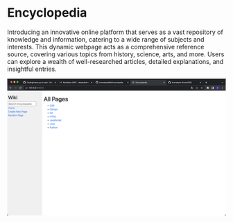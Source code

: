 # Encyclopedia

Introducing an innovative online platform that serves as a vast repository of knowledge and information, catering to a wide range of subjects and interests. This dynamic webpage acts as a comprehensive reference source, covering various topics from history, science, arts, and more. Users can explore a wealth of well-researched articles, detailed explanations, and insightful entries.

![screenshot image 1](https://github.com/kromabyte/MyEncyclopedia/blob/master/images/screen1.png)
